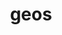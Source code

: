 ---
title: "geos"
layout: cache
categories: [package, develop]
meta: {"compilers": ["apple-clang@16.0.0", "gcc@13.2.0"], "num_specs": 22, "num_specs_by_stack": {"ml-darwin-aarch64-mps": 6, "ml-linux-aarch64-cpu": 7, "ml-linux-aarch64-cuda": 8, "ml-linux-x86_64-cpu": 8, "ml-linux-x86_64-cuda": 8, "root": 22}, "oss": ["sequoia", "ubuntu24.04"], "platforms": ["darwin", "linux"], "stacks": ["ml-darwin-aarch64-mps", "ml-linux-aarch64-cpu", "ml-linux-aarch64-cuda", "ml-linux-x86_64-cpu", "ml-linux-x86_64-cuda", "root"], "targets": ["aarch64", "x86_64_v3"], "versions": ["3.13.1"]}
spec_details: [{"compiler": "apple-clang@16.0.0", "hash": "2hzbk5hngqpaoeu5fphnoxjovuvmqxlk", "os": "sequoia", "platform": "darwin", "size": "-", "stacks": ["ml-darwin-aarch64-mps", "root"], "target": "aarch64", "variants": ["build_system=cmake", "build_type=Release", "generator=ninja", "~ipo", "+shared"], "versions": ["3.13.1"]}, {"compiler": "gcc@13.2.0", "hash": "3jl62u5spxrnftyawi6zlibh7cluytpb", "os": "ubuntu24.04", "platform": "linux", "size": "-", "stacks": ["ml-linux-x86_64-cpu", "ml-linux-x86_64-cuda", "root"], "target": "x86_64_v3", "variants": ["build_system=cmake", "build_type=Release", "generator=ninja", "~ipo", "+shared"], "versions": ["3.13.1"]}, {"compiler": "gcc@13.2.0", "hash": "42bfftvzqvewn3w7kbbcfjqipkqb6zr4", "os": "ubuntu24.04", "platform": "linux", "size": "-", "stacks": ["ml-linux-aarch64-cpu", "ml-linux-aarch64-cuda", "root"], "target": "aarch64", "variants": ["build_system=cmake", "build_type=Release", "generator=ninja", "~ipo", "+shared"], "versions": ["3.13.1"]}, {"compiler": "apple-clang@16.0.0", "hash": "4csdybh3cgieqf4y6anzlag6aikwicks", "os": "sequoia", "platform": "darwin", "size": "-", "stacks": ["ml-darwin-aarch64-mps", "root"], "target": "aarch64", "variants": ["build_system=cmake", "build_type=Release", "generator=ninja", "~ipo", "+shared"], "versions": ["3.13.1"]}, {"compiler": "gcc@13.2.0", "hash": "4nvrw5ce6h3farvde5h56lybkxgl2wbd", "os": "ubuntu24.04", "platform": "linux", "size": "-", "stacks": ["ml-linux-x86_64-cpu", "ml-linux-x86_64-cuda", "root"], "target": "x86_64_v3", "variants": ["build_system=cmake", "build_type=Release", "generator=ninja", "~ipo", "+shared"], "versions": ["3.13.1"]}, {"compiler": "gcc@13.2.0", "hash": "6ysej2pqzkcg3gkjmlllullv4mgcf3xq", "os": "ubuntu24.04", "platform": "linux", "size": "-", "stacks": ["ml-linux-aarch64-cpu", "ml-linux-aarch64-cuda", "root"], "target": "aarch64", "variants": ["build_system=cmake", "build_type=Release", "generator=ninja", "~ipo", "+shared"], "versions": ["3.13.1"]}, {"compiler": "gcc@13.2.0", "hash": "7afq4m2kwvdguufcezfxr2j5xvhbiogc", "os": "ubuntu24.04", "platform": "linux", "size": "-", "stacks": ["ml-linux-x86_64-cpu", "ml-linux-x86_64-cuda", "root"], "target": "x86_64_v3", "variants": ["build_system=cmake", "build_type=Release", "generator=ninja", "~ipo", "+shared"], "versions": ["3.13.1"]}, {"compiler": "gcc@13.2.0", "hash": "7uciazbwcrl7a2qd5hvmpjgsf3o3uwmi", "os": "ubuntu24.04", "platform": "linux", "size": "-", "stacks": ["ml-linux-x86_64-cpu", "ml-linux-x86_64-cuda", "root"], "target": "x86_64_v3", "variants": ["build_system=cmake", "build_type=Release", "generator=ninja", "~ipo", "+shared"], "versions": ["3.13.1"]}, {"compiler": "gcc@13.2.0", "hash": "bmwgcwiwq4p3ibkmlatift5ihrmvkval", "os": "ubuntu24.04", "platform": "linux", "size": "-", "stacks": ["ml-linux-aarch64-cpu", "ml-linux-aarch64-cuda", "root"], "target": "aarch64", "variants": ["build_system=cmake", "build_type=Release", "generator=ninja", "~ipo", "+shared"], "versions": ["3.13.1"]}, {"compiler": "gcc@13.2.0", "hash": "eei6xubvm6qqx5vv3uhccfbcpycpvnde", "os": "ubuntu24.04", "platform": "linux", "size": "-", "stacks": ["ml-linux-x86_64-cpu", "ml-linux-x86_64-cuda", "root"], "target": "x86_64_v3", "variants": ["build_system=cmake", "build_type=Release", "generator=ninja", "~ipo", "+shared"], "versions": ["3.13.1"]}, {"compiler": "apple-clang@16.0.0", "hash": "h6m2g2otdpyotmzw77eztpzkua7zhdys", "os": "sequoia", "platform": "darwin", "size": "-", "stacks": ["ml-darwin-aarch64-mps", "root"], "target": "aarch64", "variants": ["build_system=cmake", "build_type=Release", "generator=ninja", "~ipo", "+shared"], "versions": ["3.13.1"]}, {"compiler": "apple-clang@16.0.0", "hash": "mzamxylqgp5afg2lxlbjzz77qowuh6hk", "os": "sequoia", "platform": "darwin", "size": "-", "stacks": ["ml-darwin-aarch64-mps", "root"], "target": "aarch64", "variants": ["build_system=cmake", "build_type=Release", "generator=ninja", "~ipo", "+shared"], "versions": ["3.13.1"]}, {"compiler": "gcc@13.2.0", "hash": "nodi6mlbvud7kvlrp3soyra2kafc2nkm", "os": "ubuntu24.04", "platform": "linux", "size": "-", "stacks": ["ml-linux-x86_64-cpu", "ml-linux-x86_64-cuda", "root"], "target": "x86_64_v3", "variants": ["build_system=cmake", "build_type=Release", "generator=ninja", "~ipo", "+shared"], "versions": ["3.13.1"]}, {"compiler": "gcc@13.2.0", "hash": "ntap2idgqkqkdeg6rxxkt7p6z5ffyteh", "os": "ubuntu24.04", "platform": "linux", "size": "-", "stacks": ["ml-linux-aarch64-cpu", "ml-linux-aarch64-cuda", "root"], "target": "aarch64", "variants": ["build_system=cmake", "build_type=Release", "generator=ninja", "~ipo", "+shared"], "versions": ["3.13.1"]}, {"compiler": "gcc@13.2.0", "hash": "nxbm4uxdwc2ez3m3e3lyifpr2pswikhg", "os": "ubuntu24.04", "platform": "linux", "size": "-", "stacks": ["ml-linux-aarch64-cuda", "root"], "target": "aarch64", "variants": ["build_system=cmake", "build_type=Release", "generator=ninja", "~ipo", "+shared"], "versions": ["3.13.1"]}, {"compiler": "gcc@13.2.0", "hash": "rwcdz6yvii3uxuhzxhxrugofi5muvhqm", "os": "ubuntu24.04", "platform": "linux", "size": "-", "stacks": ["ml-linux-aarch64-cpu", "ml-linux-aarch64-cuda", "root"], "target": "aarch64", "variants": ["build_system=cmake", "build_type=Release", "generator=ninja", "~ipo", "+shared"], "versions": ["3.13.1"]}, {"compiler": "apple-clang@16.0.0", "hash": "saug3unl55sbkp4yp7yov77y527vbfm7", "os": "sequoia", "platform": "darwin", "size": "-", "stacks": ["ml-darwin-aarch64-mps", "root"], "target": "aarch64", "variants": ["build_system=cmake", "build_type=Release", "generator=ninja", "~ipo", "+shared"], "versions": ["3.13.1"]}, {"compiler": "gcc@13.2.0", "hash": "solbujwsiejmbli55bvcpt6h5uunotee", "os": "ubuntu24.04", "platform": "linux", "size": "-", "stacks": ["ml-linux-aarch64-cpu", "ml-linux-aarch64-cuda", "root"], "target": "aarch64", "variants": ["build_system=cmake", "build_type=Release", "generator=ninja", "~ipo", "+shared"], "versions": ["3.13.1"]}, {"compiler": "gcc@13.2.0", "hash": "tppgqbshx26gtxfv2rdll57dnqhz4qst", "os": "ubuntu24.04", "platform": "linux", "size": "-", "stacks": ["ml-linux-aarch64-cpu", "ml-linux-aarch64-cuda", "root"], "target": "aarch64", "variants": ["build_system=cmake", "build_type=Release", "generator=ninja", "~ipo", "+shared"], "versions": ["3.13.1"]}, {"compiler": "apple-clang@16.0.0", "hash": "tw6lx4grrw2gvt7lqd4heurhvwprcu7e", "os": "sequoia", "platform": "darwin", "size": "-", "stacks": ["ml-darwin-aarch64-mps", "root"], "target": "aarch64", "variants": ["build_system=cmake", "build_type=Release", "generator=ninja", "~ipo", "+shared"], "versions": ["3.13.1"]}, {"compiler": "gcc@13.2.0", "hash": "vjxira3zbyc7hyohmt7iosadd4u5rm2u", "os": "ubuntu24.04", "platform": "linux", "size": "-", "stacks": ["ml-linux-x86_64-cpu", "ml-linux-x86_64-cuda", "root"], "target": "x86_64_v3", "variants": ["build_system=cmake", "build_type=Release", "generator=ninja", "~ipo", "+shared"], "versions": ["3.13.1"]}, {"compiler": "gcc@13.2.0", "hash": "yn3ju7hlucfgbdjt4ebnd5yn6jqr6h3t", "os": "ubuntu24.04", "platform": "linux", "size": "-", "stacks": ["ml-linux-x86_64-cpu", "ml-linux-x86_64-cuda", "root"], "target": "x86_64_v3", "variants": ["build_system=cmake", "build_type=Release", "generator=ninja", "~ipo", "+shared"], "versions": ["3.13.1"]}]
---